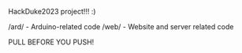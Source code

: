 HackDuke2023 project!!! :)

/ard/ - Arduino-related code
/web/ - Website and server related code

PULL BEFORE YOU PUSH!